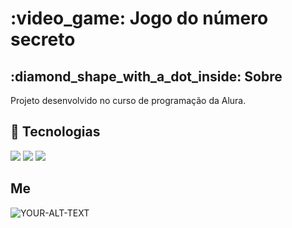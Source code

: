 <h1> :video_game: Jogo do número secreto</h1>

<h2> :diamond_shape_with_a_dot_inside: Sobre </h2>
<p>Projeto desenvolvido no curso de programação da Alura.</p>

## :rocket: Tecnologias
<div>
  <img src="https://img.shields.io/badge/HTML-239120?style=for-the-badge&logo=html5&logoColor=white">
  <img src="https://img.shields.io/badge/CSS-239120?&style=for-the-badge&logo=css3&logoColor=white">
  <img src="https://img.shields.io/badge/JavaScript-F7DF1E?style=for-the-badge&logo=javascript&logoColor=black">
</div>

## Me
<picture>
 <source media="(prefers-color-scheme: dark)" srcset="https://uploaddeimagens.com.br/imagens/QP08go4">
 <source media="(prefers-color-scheme: light)" srcset="https://uploaddeimagens.com.br/imagens/QP08go4">
 <img alt="YOUR-ALT-TEXT" src="https://uploaddeimagens.com.br/imagens/QP08go4">
</picture>
